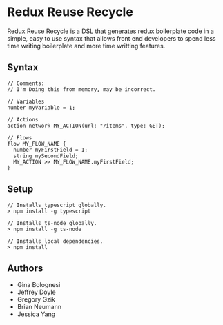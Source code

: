 # Redux Reuse Recycle

Redux Reuse Recycle is a DSL that generates redux boilerplate code in a simple, easy to use syntax that allows front end developers to spend less time writing boilerplate and more time writting features.

## Syntax

```
// Comments:
// I'm Doing this from memory, may be incorrect.

// Variables
number myVariable = 1;

// Actions
action network MY_ACTION(url: "/items", type: GET);

// Flows
flow MY_FLOW_NAME {
  number myFirstField = 1;
  string mySecondField;
  MY_ACTION >> MY_FLOW_NAME.myFirstField;
}
```

## Setup
```
// Installs typescript globally.
> npm install -g typescript

// Installs ts-node globally.
> npm install -g ts-node

// Installs local dependencies.
> npm install
```

## Authors
- Gina Bolognesi
- Jeffrey Doyle
- Gregory Gzik
- Brian Neumann
- Jessica Yang
